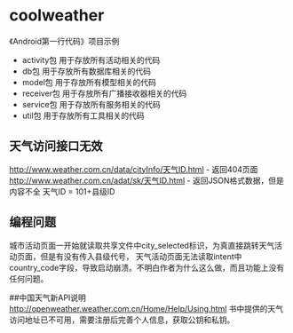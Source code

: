 # coolweather
《Android第一行代码》项目示例
- activity包     	用于存放所有活动相关的代码
- db包			用于存放所有数据库相关的代码
- model包		用于存放所有模型相关的代码
- receiver包		用于存放所有广播接收器相关的代码
- service包		用于存放所有服务相关的代码
- util包			用于存放所有工具相关的代码

## 天气访问接口无效
http://www.weather.com.cn/data/cityInfo/天气ID.html - 返回404页面
http://www.weather.com.cn/adat/sk/天气ID.html - 返回JSON格式数据，但是内容不全
天气ID = 101+县级ID

## 编程问题
城市活动页面一开始就读取共享文件中city_selected标识，为真直接跳转天气活动页面，但是有没有传入县级代号，
天气活动页面无法读取intent中country_code字段，导致启动崩溃。不明白作者为什么这么做，而且功能上没有任何问题。

##中国天气新API说明
http://openweather.weather.com.cn/Home/Help/Using.html
书中提供的天气访问地址已不可用，需要注册后完善个人信息，获取公钥和私钥。

